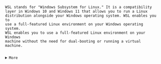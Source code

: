 <code>

WSL stands for "Windows Subsystem for Linux." 
It is a compatibility layer in Windows 10 and Windows 11 that allows you to run a Linux distribution alongside your Windows operating system.
WSL enables you to use a full-featured Linux environment on your Windows operating system.
WSL enables you to use a full-featured Linux environment on your Windows machine without the need for dual-booting or running a virtual machine.


<details>
<summary>More</summary>

<code>

Here are some key features and benefits of WSL:

Linux Compatibility: WSL allows you to run native Linux command-line tools and utilities directly within Windows, including popular distributions like Ubuntu, Debian, and others.

Integration: You can seamlessly work with Windows files and directories from the Linux environment, and vice versa. This integration simplifies tasks like editing files, running scripts, or using development tools.

Performance: WSL 2, introduced with Windows 10 version 1903, offers significant performance improvements over the initial WSL release. It uses a lightweight virtual machine (VM) to run the Linux kernel, resulting in improved speed and compatibility.

Development: WSL is particularly useful for software developers who want to develop and test applications on both Windows and Linux platforms. It provides a consistent environment for development across different systems.

Package Management: You can use package managers like APT or YUM to install and manage software packages within the Linux distribution, just as you would on a native Linux system.

Command-Line Access: WSL provides access to a full-featured Linux terminal, which is useful for running command-line tools, scripting, and managing servers and services.

Customization: You can install different Linux distributions from the Microsoft Store, customize your WSL environment, and use it for various tasks, including web development, system administration, data analysis, and more.

Containers: WSL can be used in conjunction with Docker to develop and run containerized applications on your Windows machine.

Overall, WSL bridges the gap between Windows and Linux, making it easier for users who need to work in both environments or those who prefer a Linux environment for specific tasks while using Windows as their primary operating system. It has gained popularity among developers and system administrators for its versatility and ease of use.






</code>

</details>



</code>
